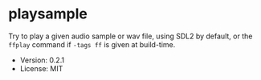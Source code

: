 # playsample

Try to play a given audio sample or wav file, using SDL2 by default, or the `ffplay` command if `-tags ff` is given at build-time.

* Version: 0.2.1
* License: MIT
